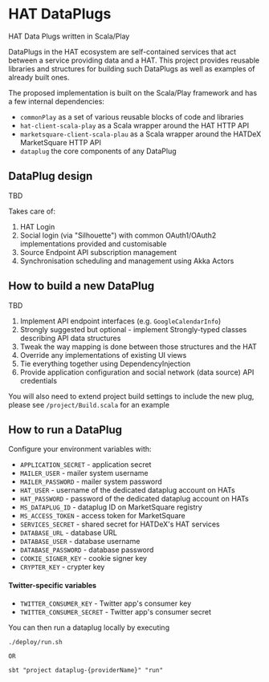 # HAT DataPlugs

HAT Data Plugs written in Scala/Play

DataPlugs in the HAT ecosystem are self-contained services that act 
between a service providing data and a HAT. This project provides 
reusable libraries and structures for building such DataPlugs as well as
examples of already built ones.

The proposed implementation is built on the Scala/Play framework and
has a few internal dependencies:

- `commonPlay` as a set of various reusable blocks of code and libraries
- `hat-client-scala-play` as a Scala wrapper around the HAT HTTP API
- `marketsquare-client-scala-plau` as a Scala wrapper around the HATDeX MarketSquare HTTP API
- `dataplug` the core components of any DataPlug

## DataPlug design

TBD

Takes care of:
1. HAT Login
2. Social login (via "Silhouette") with common OAuth1/OAuth2 implementations provided and customisable
3. Source Endpoint API subscription management
4. Synchronisation scheduling and management using Akka Actors

## How to build a new DataPlug

TBD

1. Implement API endpoint interfaces (e.g. `GoogleCalendarInfo`)
2. Strongly suggested but optional - implement Strongly-typed classes describing API data structures
3. Tweak the way mapping is done between those structures and the HAT
4. Override any implementations of existing UI views
5. Tie everything together using DependencyInjection
6. Provide application configuration and social network (data source) API credentials

You will also need to extend project build settings to include the new plug, please see `/project/Build.scala` for an example

## How to run a DataPlug

Configure your environment variables with:

- `APPLICATION_SECRET` - application secret
- `MAILER_USER` - mailer system username
- `MAILER_PASSWORD` - mailer system password
- `HAT_USER` - username of the dedicated dataplug account on HATs
- `HAT_PASSWORD` - password of the dedicated dataplug account on HATs
- `MS_DATAPLUG_ID` - dataplug ID on MarketSquare registry
- `MS_ACCESS_TOKEN` - access token for MarketSquare
- `SERVICES_SECRET` - shared secret for HATDeX's HAT services
- `DATABASE_URL` - database URL
- `DATABASE_USER` - database username
- `DATABASE_PASSWORD` - database password
- `COOKIE_SIGNER_KEY` - cookie signer key
- `CRYPTER_KEY` - crypter key

#### Twitter-specific variables
- `TWITTER_CONSUMER_KEY` - Twitter app's consumer key
- `TWITTER_CONSUMER_SECRET` - Twitter app's consumer secret

You can then run a dataplug locally by executing

    ./deploy/run.sh
    
    OR
    
    sbt "project dataplug-{providerName}" "run"
